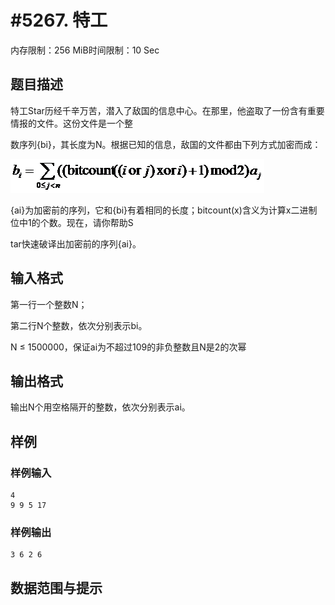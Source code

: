 # #5267. 特工

内存限制：256 MiB时间限制：10 Sec

## 题目描述

特工Star历经千辛万苦，潜入了敌国的信息中心。在那里，他盗取了一份含有重要情报的文件。这份文件是一个整

数序列{bi}，其长度为N。根据已知的信息，敌国的文件都由下列方式加密而成：

![](upload/201804/3673(1).png)

{ai}为加密前的序列，它和{bi}有着相同的长度；bitcount(x)含义为计算x二进制位中1的个数。现在，请你帮助S

tar快速破译出加密前的序列{ai}。

## 输入格式

第一行一个整数N；

第二行N个整数，依次分别表示bi。

N &le; 1500000，保证ai为不超过109的非负整数且N是2的次幂

## 输出格式

输出N个用空格隔开的整数，依次分别表示ai。

## 样例

### 样例输入

    
    4
    9 9 5 17 
    

### 样例输出

    
    3 6 2 6
    

## 数据范围与提示
